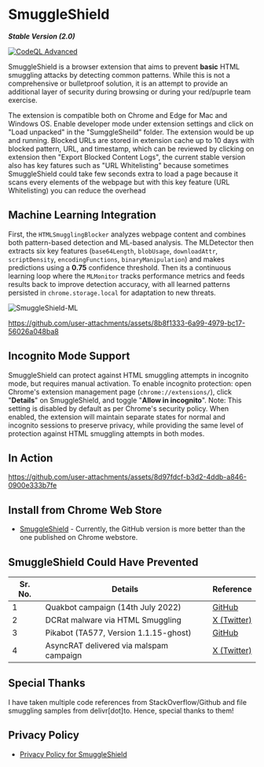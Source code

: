 # SmuggleShield
***Stable Version (2.0)***

[![CodeQL Advanced](https://github.com/RootUp/SmuggleShield/actions/workflows/codeql.yml/badge.svg)](https://github.com/RootUp/SmuggleShield/actions/workflows/codeql.yml)

SmuggleShield is a browser extension that aims to prevent **basic** HTML smuggling attacks by detecting common patterns. While this is not a comprehensive or bulletproof solution, it is an attempt to provide an additional layer of security during browsing or during your red/puprle team exercise.

The extension is compatible both on Chrome and Edge for Mac and Windows OS. Enable developer mode under extension settings and click on "Load unpacked" in the "SumggleSheild" folder. The extension would be up and running. Blocked URLs are stored in extension cache up to 10 days with blocked pattern, URL, and timestamp, which can be reviewed by clicking on extension then "Export Blocked Content Logs", the current stable version also has key fatures such as "URL Whitelisting" because sometimes SmuggleShield could take few seconds extra to load a page because it scans every elements of the webpage but with this key feature (URL Whitelisting) you can reduce the overhead 

## Machine Learning Integration

First, the `HTMLSmugglingBlocker` analyzes webpage content and combines both pattern-based detection and ML-based analysis. The MLDetector then extracts six key features (`base64Length`, `blobUsage`, `downloadAttr`, `scriptDensity`, `encodingFunctions`, `binaryManipulation`) and makes predictions using a **0.75** confidence threshold. Then its a continuous learning loop where the `MLMonitor` tracks performance metrics and feeds results back to improve detection accuracy, with all learned patterns persisted in `chrome.storage.local` for adaptation to new threats.

![SmuggleShield-ML](https://github.com/user-attachments/assets/043b9f32-b28f-437f-a7c6-1f59e705dc22)

https://github.com/user-attachments/assets/8b8f1333-6a99-4979-bc17-56026a048ba8

## Incognito Mode Support
SmuggleShield can protect against HTML smuggling attempts in incognito mode, but requires manual activation. To enable incognito protection: open Chrome's extension management page (`chrome://extensions/`), click "**Details**" on SmuggleShield, and toggle "**Allow in incognito**". Note: This setting is disabled by default as per Chrome's security policy. When enabled, the extension will maintain separate states for normal and incognito sessions to preserve privacy, while providing the same level of protection against HTML smuggling attempts in both modes.

## In Action

https://github.com/user-attachments/assets/8d97fdcf-b3d2-4ddb-a846-0900e333b7fe

## Install from Chrome Web Store
- [SmuggleShield](https://chromewebstore.google.com/detail/SmuggleShield/lglilndcogcapdkpfllcdlopgffbepce) - Currently, the GitHub version is more better than the one published on Chrome webstore.

## SmuggleShield Could Have Prevented

| **Sr. No.** | **Details**                                | **Reference**                                                                                                                 |
|-------------|--------------------------------------------|-----------------------------------------------------------------------------------------------------------------------------|
| 1           | Quakbot campaign (14th July 2022)          | [GitHub](https://github.com/0xToxin/Malware-IOCs/blob/main/Quakbot/Quakbot-%2014072022)                                    |
| 2           | DCRat malware via HTML Smuggling           | [X (Twitter)](https://x.com/RandomDhiraj/status/1839717748970021027)                                                       |
| 3           | Pikabot (TA577, Version 1.1.15-ghost)      | [GitHub](https://github.com/pr0xylife/Pikabot/blob/main/Pikabot_01.11.2023.txt)                                            |
| 4           | AsyncRAT delivered via malspam campaign    | [X (Twitter)](https://x.com/RandomDhiraj/status/1854182495337476211)                                                       |

## Special Thanks
I have taken multiple code references from StackOverflow/Github and file smuggling samples from delivr[dot]to. Hence, special thanks to them!

## Privacy Policy
- [Privacy Policy for SmuggleShield](https://www.inputzero.io/p/smuggelsheild.html)
